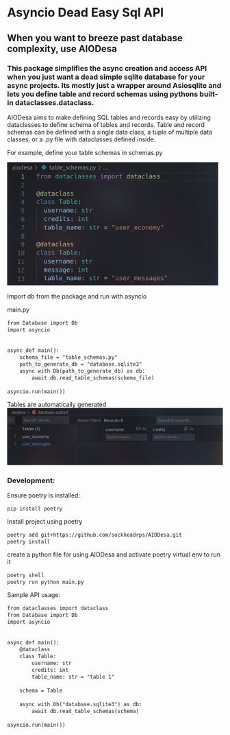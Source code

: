 # Asyncio Dead Easy Sql API

## When you want to breeze past database complexity, use AIODesa

### This package simplifies the async creation and access API when you just want a dead simple sqlite database for your async projects. Its mostly just a wrapper around Asiosqlite and lets you define table and record schemas using pythons built-in dataclasses.dataclass.

AIODesa aims to make defining SQL tables and records easy by utilizing dataclasses to define schema of tables and records. Table and record schemas can be defined with a single data class, a tuple of multiple data classes, or a .py file with dataclasses defined inside.

For example, define your table schemas in schemas.py

![schema file](schemafile.png)

Import db from the package and run with asyncio

main.py
```
from Database import Db
import asyncio


async def main():
	schema_file = "table_schemas.py"
	path_to_generate_db = "database.sqlite3"
	async with Db(path_to_generate_db) as db:
		await db.read_table_schemas(schema_file)

asyncio.run(main())
```

Tables are automatically generated
![sql file](sql.png)

### Development:
Ensure poetry is installed:
```
pip install poetry
```

Install project using poetry
```
poetry add git+https://github.com/sockheadrps/AIODesa.git
poetry install
```

create a python file for using AIODesa and activate poetry virtual env to run it

```
poetry shell
poetry run python main.py
```

Sample API usage:
```
from dataclasses import dataclass
from Database import Db
import asyncio


async def main():
	@dataclass
	class Table:
		username: str
		credits: int
		table_name: str = "table 1"

	schema = Table
	
	async with Db("database.sqlite3") as db:
		await db.read_table_schemas(schema)

asyncio.run(main())
```
